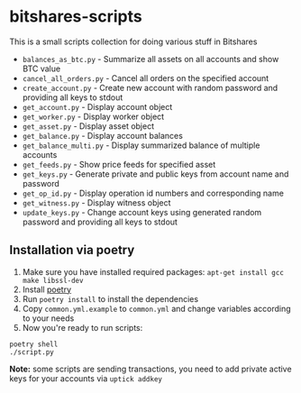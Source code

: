 bitshares-scripts
=================

This is a small scripts collection for doing various stuff in Bitshares

* `balances_as_btc.py` - Summarize all assets on all accounts and show BTC value
* `cancel_all_orders.py` - Cancel all orders on the specified account
* `create_account.py` - Create new account with random password and providing all keys to stdout
* `get_account.py` - Display account object
* `get_worker.py` - Display worker object
* `get_asset.py` - Display asset object
* `get_balance.py` - Display account balances
* `get_balance_multi.py` - Display summarized balance of multiple accounts
* `get_feeds.py` - Show price feeds for specified asset
* `get_keys.py` - Generate private and public keys from account name and password
* `get_op_id.py` - Display operation id numbers and corresponding name
* `get_witness.py` - Display witness object
* `update_keys.py` - Change account keys using generated random password and providing all keys to stdout

Installation via poetry
-----------------------

1. Make sure you have installed required packages: `apt-get install gcc make libssl-dev`
2. Install [poetry](https://python-poetry.org/docs/)
3. Run `poetry install` to install the dependencies
4. Copy `common.yml.example` to `common.yml` and change variables according to your needs
5. Now you're ready to run scripts:

```
poetry shell
./script.py
```

**Note:** some scripts are sending transactions, you need to add private active keys for your accounts via `uptick addkey`

